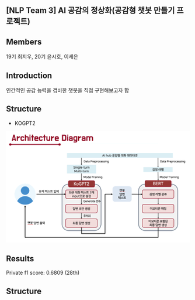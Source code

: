 ## [NLP Team 3] AI 공감의 정상화(공감형 챗봇 만들기 프로젝트)

## Members
19기 최지우, 20기 윤시호, 이세은

## Introduction
인간적인 공감 능력을 겸비한 챗봇을 직접 구현해보고자 함

## Structure

* KOGPT2

![image](https://github.com/KU-BIG/KUBIG_2024_FALL/blob/main/KUBIG%20CONTEST/NLP/Team3/architecture%20diagram.png)

## Results
Private f1 score: 0.6809 (28th)

## Structure
